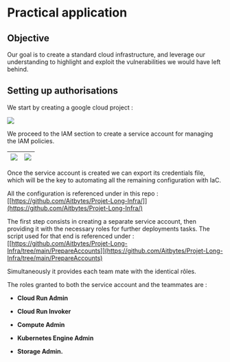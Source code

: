 # Practical application

## Objective

Our goal is to create a standard cloud infrastructure, and leverage our
understanding to highlight and exploit the vulnerabilities we would have
left behind.

## Setting up authorisations

We start by creating a google cloud project :

![](../media/image3.png)

We proceed to the IAM section to create a service account for managing
the IAM policies.

| ![](../media/image2.png) | ![](../media/image1.png) |
|------------------------------------|------------------------------------|

Once the service account is created we can export its credentials file,
which will be the key to automating all the remaining configuration with
IaC.

All the configuration is referenced under in this repo :
[[https://github.com/Aitbytes/Projet-Long-Infra/]](https://github.com/Aitbytes/Projet-Long-Infra/)

The first step consists in creating a separate service account, then
providing it with the necessary roles for further deployments tasks. The
script used for that end is referenced under :
[[https://github.com/Aitbytes/Projet-Long-Infra/tree/main/PrepareAccounts]](https://github.com/Aitbytes/Projet-Long-Infra/tree/main/PrepareAccounts)

Simultaneously it provides each team mate with the identical rôles.

The roles granted to both the service account and the teammates are :

-   **Cloud Run Admin**

-   **Cloud Run Invoker**

-   **Compute Admin**

-   **Kubernetes Engine Admin**

-   **Storage Admin.**
